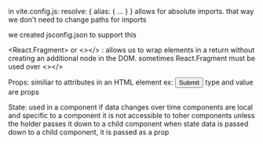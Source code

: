 in vite.config.js:
resolve: { alias: { ... } } allows for absolute imports. that way we don't need to change paths for imports

we created jsconfig.json to support this

<React.Fragment> or <></> :
allows us to wrap elements in a return without creating an additional node in the DOM. sometimes React.Fragment must be used over <></>

Props:
similiar to attributes in an HTML element
ex:
<input type="submit" value="Submit" />
type and value are props

State:
used in a component if data changes over time
components are local and specific to a component
it is not accessible to toher components unless the holder passes it down to a child component
when state data is passed down to a child component, it is passed as a prop
